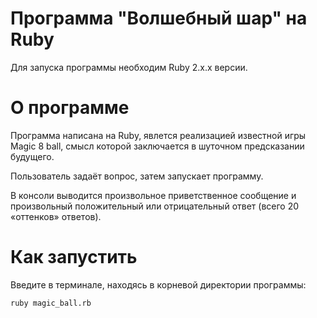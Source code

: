 # Программа "Волшебный шар" на Ruby

Для запуска программы необходим Ruby 2.x.x версии.

# О программе
Программа написана на Ruby, явлется реализацией известной игры Magic 8 ball, смысл которой заключается в шуточном предсказании будущего.

Пользователь задаёт вопрос, затем запускает программу.

В консоли выводится произвольное приветственное сообщение и произвольный положительный или отрицательный ответ (всего 20 «оттенков» ответов).

# Как запустить
Введите в терминале, находясь в корневой директории программы:

`ruby magic_ball.rb`
